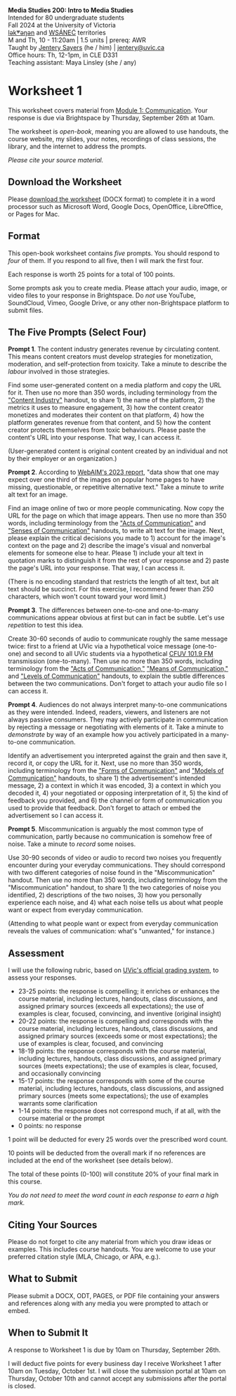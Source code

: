 **Media Studies 200: Intro to Media Studies**       
Intended for 80 undergraduate students      
Fall 2024 at the University of Victoria   
[lək̓ʷəŋən](https://www.songheesnation.ca/community/l-k-ng-n-traditional-territory) and [<u>W</u>SÁNEĆ](https://wsanec.com/) territories    
M and Th, 10 - 11:20am | 1.5 units | prereq: AWR     
Taught by [Jentery Sayers](https://jntry.work/) (he / him) | [jentery@uvic.ca](mailto:jentery@uvic.ca)    
Office hours: Th, 12-1pm, in CLE D331    
Teaching assistant: Maya Linsley (she / any)

# Worksheet 1

This worksheet covers material from [Module 1: Communication](https://jentery.github.io/mdia200v3/#module-1-communication). Your response is due via Brightspace by Thursday, September 26th at 10am.   

The worksheet is *open-book*, meaning you are allowed to use handouts, the course website, my slides, your notes, recordings of class sessions, the library, and the internet to address the prompts.

*Please cite your source material.* 

## Download the Worksheet 

Please [download the worksheet](mdia200v3Worksheet1.docx) (DOCX format) to complete it in a word processor such as Microsoft Word, Google Docs, OpenOffice, LibreOffice, or Pages for Mac.  

## Format

This open-book worksheet contains *five* prompts. You should respond to *four* of them. If you respond to all five, then I will mark the first four. 

Each response is worth 25 points for a total of 100 points. 

Some prompts ask you to create media. Please attach your audio, image, or video files to your response in Brightspace. Do *not* use YouTube, SoundCloud, Vimeo, Google Drive, or any other non-Brightspace platform to submit files. 

## The Five Prompts (Select Four)

**Prompt 1**. The content industry generates revenue by circulating content. This means content creators must develop strategies for monetization, moderation, and self-protection from toxicity. Take a minute to describe the *labour* involved in those strategies.

Find some user-generated content on a media platform and copy the URL for it. Then use no more than 350 words, including terminology from the ["Content Industry"](https://bright.uvic.ca/d2l/le/lessons/358717/topics/2965740) handout, to share 1) the name of the platform, 2) the metrics it uses to measure engagement, 3) how the content creator monetizes and moderates their content on that platform, 4) how the platform generates revenue from that content, and 5) how the content creator protects themselves from toxic behaviours. Please paste the content's URL into your response. That way, I can access it.

(User-generated content is original content created by an individual and not by their employer or an organization.)

**Prompt 2**. According to [WebAIM's 2023 report](https://webaim.org/projects/million/#alttext), "data show that one may expect over one third of the images on popular home pages to have missing, questionable, or repetitive alternative text." Take a minute to *write* alt text for an image.

Find an image online of two or more people communicating. Now copy the URL for the page on which that image appears. Then use no more than 350 words, including terminology from the ["Acts of Communication"](https://bright.uvic.ca/d2l/le/lessons/358717/topics/2968976) and ["Senses of Communication"](https://bright.uvic.ca/d2l/le/lessons/358717/topics/2969015) handouts, to write alt text for the image. Next, please explain the critical decisions you made to 1) account for the image's context on the page and 2) describe the image's visual and nonverbal elements for someone else to hear. Please 1) include your alt text in quotation marks to distinguish it from the rest of your response and 2) paste the page's URL into your response. That way, I can access it.

(There is no encoding standard that restricts the length of alt text, but alt text should be succinct. For this exercise, I recommend fewer than 250 characters, which won't count toward your word limit.)

**Prompt 3**. The differences between one-to-one and one-to-many communications appear obvious at first but can in fact be subtle. Let's use *repetition* to test this idea.

Create 30-60 seconds of audio to communicate roughly the same message twice: first to a friend at UVic via a hypothetical voice message (one-to-one) and second to all UVic students via a hypothetical [CFUV 101.9 FM](https://cfuv.uvic.ca/) transmission (one-to-many). Then use no more than 350 words, including terminology from the ["Acts of Communication,"](https://bright.uvic.ca/d2l/le/lessons/358717/topics/2968976) ["Means of Communication,"](https://bright.uvic.ca/d2l/le/lessons/358717/topics/2971119) and ["Levels of Communication"](https://bright.uvic.ca/d2l/le/lessons/358717/topics/2974588) handouts, to explain the subtle differences between the two communications. Don't forget to attach your audio file so I can access it.

**Prompt 4**. Audiences do not always interpret many-to-one communications as they were intended. Indeed, readers, viewers, and listeners are not always passive consumers. They may actively participate in communication by rejecting a message or negotiating with elements of it. Take a minute to *demonstrate* by way of an example how you actively participated in a many-to-one communication. 

Identify an advertisement you interpreted against the grain and then save it, record it, or copy the URL for it. Next, use no more than 350 words, including terminology from the ["Forms of Communication"](https://bright.uvic.ca/d2l/le/lessons/358717/topics/2980938) and ["Models of Communication"](https://bright.uvic.ca/d2l/le/lessons/358717/topics/2985287) handouts, to share 1) the advertisement's intended message, 2) a context in which it was encoded, 3) a context in which you decoded it, 4) your negotiated or opposing interpretation of it, 5) the kind of feedback you provided, and 6) the channel or form of communication you used to provide that feedback. Don't forget to attach or embed the advertisement so I can access it.

**Prompt 5**. Miscommunication is arguably the most common type of communication, partly because no communication is somehow free of noise. Take a minute to *record* some noises. 

Use 30-90 seconds of video or audio to record two noises you frequently encounter during your everyday communications. They should correspond with two different categories of noise found in the "Miscommunication" handout. Then use no more than 350 words, including terminology from the "Miscommunication" handout, to share 1) the two categories of noise you identified, 2) descriptions of the two noises, 3) how you personally experience each noise, and 4) what each noise tells us about what people want or expect from everyday communication. 

(Attending to what people want or expect from everyday communication reveals the values of communication: what's "unwanted," for instance.)

## Assessment 

I will use the following rubric, based on [UVic's official grading system](https://www.uvic.ca/calendar/undergrad/index.php#/policy/S1AAgoGuV?bc=true&bcCurrent=14%20-%20Grading&bcGroup=Undergraduate%20Academic%20Regulations&bcItemType=policies), to assess your responses. 

* 23-25 points: the response is compelling; it enriches or enhances the course material, including lectures, handouts, class discussions, and assigned primary sources (exceeds all expectations); the use of examples is clear, focused, convincing, and inventive (original insight)
* 20-22 points: the response is compelling and corresponds with the course material, including lectures, handouts, class discussions, and assigned primary sources (exceeds some or most expectations); the use of examples is clear, focused, and convincing 
* 18-19 points: the response corresponds with the course material, including lectures, handouts, class discussions, and assigned primary sources (meets expectations); the use of examples is clear, focused, and occasionally convincing
* 15-17 points: the response corresponds with some of the course material, including lectures, handouts, class discussions, and assigned primary sources (meets some expectations); the use of examples warrants some clarification 
* 1-14 points: the response does not correspond much, if at all, with the course material or the prompt
* 0 points: no response  

1 point will be deducted for every 25 words over the prescribed word count. 

10 points will be deducted from the overall mark if no references are included at the end of the worksheet (see details below).

The total of these points (0-100) will constitute 20% of your final mark in this course. 

*You do not need to meet the word count in each response to earn a high mark.* 

## Citing Your Sources 

Please do not forget to cite any material from which you draw ideas or examples. This includes course handouts. You are welcome to use your preferred citation style (MLA, Chicago, or APA, e.g.).  

## What to Submit 

Please submit a DOCX, ODT, PAGES, or PDF file containing your answers and references along with any media you were prompted to attach or embed. 

## When to Submit It

A response to Worksheet 1 is due by 10am on Thursday, September 26th. 

I will deduct five points for every business day I receive Worksheet 1 after 10am on Tuesday, October 1st. I will close the submission portal at 10am on Thursday, October 10th and cannot accept any submissions after the portal is closed.
